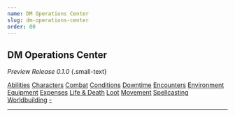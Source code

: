 ```yaml
---
name: DM Operations Center
slug: dm-operations-center
order: 00
---
```

## DM Operations Center
*Preview Release 0.1.0* {.small-text}

<div class="menu-container">
    <a href="abilities">Abilities</a>
    <a href="characters">Characters</a>
    <a href="combat">Combat</a>
    <a href="conditions">Conditions</a>
    <a href="downtime">Downtime</a>
    <a href="encounters">Encounters</a>
    <a href="environment">Environment</a>
    <a href="equipment">Equipment</a>
    <a href="expenses">Expenses</a>
    <a href="life-and-death">Life & Death</a>
    <a href="loot">Loot</a>
    <a href="movement">Movement</a>
    <a href="spellcasting">Spellcasting</a>
    <a href="worldbuilding">Worldbuilding</a>
    <a href=".">-</a>
</div>
<hr/>